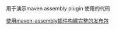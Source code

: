 用于演示maven assembly plugin 使用的代码

[使用maven-assembly插件构建完整的发布包](http://aiter.github.io/java/2014/11/08/java-maven-assembly/)
